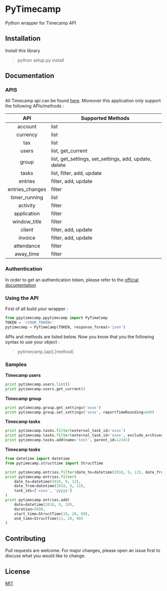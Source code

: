 # PyTimecamp
Python wrapper for Timecamp API

## Installation

Install this library
> python setup.py install

## Documentation

### APIS

All Timecamp api can be found [here](https://github.com/timecamp/timecamp-api).
Moreover this application only support the following APIs/methods :

| API | Supported Methods |
| :---: | --- |
| account | list |
| currency | list |
| tax | list |
| users | list, get_current |
| group | list, get_settings, set_settings, add, update, delete |
| tasks | list, filter, add, update |
| entries | filter, add, update |
| entries_changes | filter |
| timer_running | list |
| activity | filter |
| application | filter |
| window_title | filter |
| client | filter, add, update |
| invoice | filter, add, update |
| attendance | filter |
| away_time | filter |

### Authentication

In order to get an authentication token, please refer to the [official documentation](https://github.com/timecamp/timecamp-api#authentication)

### Using the API

First of all build your wrapper :
```python
from ppytimecamp.ppytimecamp import PyTimeCamp
TOKEN = '<YOUR_TOKEN>'
pytimecamp = PyTimeCamp(TOKEN, response_format='json')
```

APIs and methods are listed below. Now you know that you the following syntax to use your object :

> pytimecamp.[api].[method]

### Samples

**Timecamp users**
```python
print pytimecamp.users.list()
print pytimecamp.users.get_current()
```
**Timecamp group**
```python
print pytimecamp.group.get_settings('xxxx')
print pytimecamp.group.set_settings('xxxx', reportTimeRounding=600)
```
**Timecamp tasks**
```python
print pytimecamp.tasks.filter(external_task_id='xxxx')
print pytimecamp.tasks.filter(external_task_id='xxxx', exclude_archived=0)
print pytimecamp.tasks.add(name='test', parent_id=12345)
```
**Timecamp tasks**
```python
from datetime import datetime
from pytimecamp.structtime import StructTime

print pytimecamp.entries.filter(date_to=datetime(2018, 9, 12), date_from=datetime(2018, 9, 12))
print pytimecamp.entries.filter(
    date_to=datetime(2018, 9, 12),
    date_from=datetime(2018, 9, 12),
    task_ids=['xxxx', 'yyyyy']
)
print pytimecamp.entries.add(
    date=datetime(2018, 9, 20),
    duration=3600,
    start_time=StructTime(10, 20, 00),
    end_time=StructTime(11, 20, 00)
)
```


## Contributing
Pull requests are welcome. For major changes, please open an issue first to discuss what you would like to change.

## License
[MIT](https://choosealicense.com/licenses/mit/)